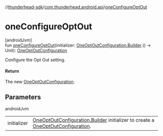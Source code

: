//[thunderhead-sdk](../../index.md)/[com.thunderhead.android.api](index.md)/[oneConfigureOptOut](one-configure-opt-out.md)

# oneConfigureOptOut

[androidJvm]\
fun [oneConfigureOptOut](one-configure-opt-out.md)(initializer: [OneOptOutConfiguration.Builder](../com.thunderhead.android.api.optout/-one-opt-out-configuration/-builder/index.md).() -> Unit): [OneOptOutConfiguration](../com.thunderhead.android.api.optout/-one-opt-out-configuration/index.md)

Configure the Opt Out setting.

#### Return

The new [OneOptOutConfiguration](../com.thunderhead.android.api.optout/-one-opt-out-configuration/index.md).

## Parameters

androidJvm

| | |
|---|---|
| initializer | [OneOptOutConfiguration.Builder](../com.thunderhead.android.api.optout/-one-opt-out-configuration/-builder/index.md) initializer to create a [OneOptOutConfiguration](../com.thunderhead.android.api.optout/-one-opt-out-configuration/index.md). |
